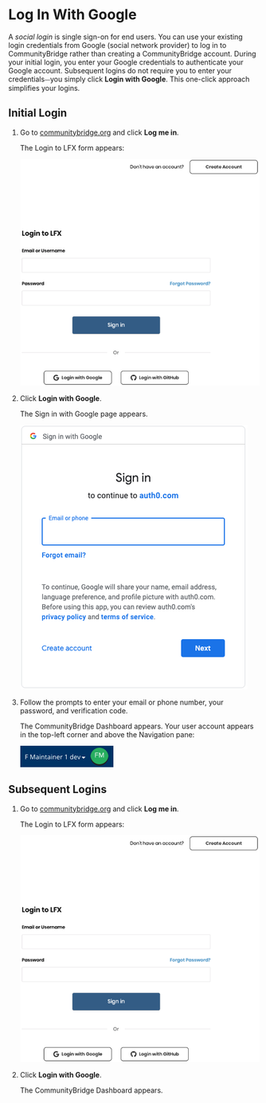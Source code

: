 # Log In With Google

A _social login_ is single sign-on for end users. You can use your existing login credentials from Google \(social network provider\) to log in to CommunityBridge rather than creating a CommunityBridge account. During your initial login, you enter your Google credentials to authenticate your Google account. Subsequent logins do not require you to enter your credentials⏤you simply click **Login with Google**. This one-click approach simplifies your logins.

## Initial Login

1. Go to [communitybridge.org](https://communitybridge.org/) and click **Log me in**.

   The Login to LFX form appears:

   ![Login to LFX](../.gitbook/assets/lfx-login-to-lfx%20%281%29.png)

2. Click **Login with Google**.

   The Sign in with Google page appears.

   ![Google Sign in](../.gitbook/assets/lfx-sign-in-with-google%20%281%29.png)

3. Follow the prompts to enter your email or phone number, your password, and verification code.

   The CommunityBridge Dashboard appears. Your user account appears in the top-left corner and above the Navigation pane:

   ![Sign In Role](../.gitbook/assets/lfx-sign-in-role-identification%20%281%29.png)

## Subsequent Logins

1. Go to [communitybridge.org](https://communitybridge.org/) and click **Log me in**.

   The Login to LFX form appears:

   ![Login to LFX](../.gitbook/assets/lfx-login-to-lfx%20%281%29.png)

2. Click **Login with Google**.

   The CommunityBridge Dashboard appears.

